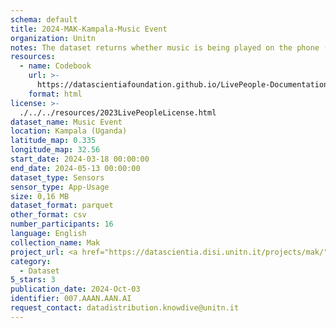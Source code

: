 ```yaml
---
schema: default
title: 2024-MAK-Kampala-Music Event
organization: Unitn
notes: The dataset returns whether music is being played on the phone (yes or no) using the default music player from the operating system.  It is part of the Makerere data collection, which contains data about the everyday life activities of students coming from Makerere University located in Uganda. The data were collected via questionnaires, data coming from 30 smartphone sensors associated to thousand self-reported annotations over a period of 8 weeks.
resources:
  - name: Codebook
    url: >-
      https://datascientiafoundation.github.io/LivePeople-Documentation/codebooks/2024-MAK-Kampala-music.html
    format: html
license: >-
  ./../../resources/2023LivePeopleLicense.html
dataset_name: Music Event
location: Kampala (Uganda)
latitude_map: 0.335
longitude_map: 32.56
start_date: 2024-03-18 00:00:00
end_date: 2024-05-13 00:00:00
dataset_type: Sensors
sensor_type: App-Usage
size: 0,16 MB
dataset_format: parquet
other_format: csv
number_participants: 16
language: English
collection_name: Mak
project_url: <a href="https://datascientia.disi.unitn.it/projects/mak/">https://datascientia.disi.unitn.it/projects/mak/</a>
category:
  - Dataset
5_stars: 3
publication_date: 2024-Oct-03
identifier: 007.AAAN.AAN.AI
request_contact: datadistribution.knowdive@unitn.it
---
```

